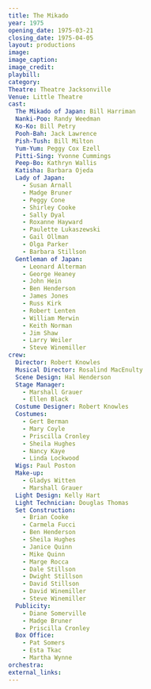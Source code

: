 ```yaml
---
title: The Mikado
year: 1975
opening_date: 1975-03-21
closing_date: 1975-04-05
layout: productions
image:
image_caption:
image_credit:
playbill: 
category: 
Theatre: Theatre Jacksonville
Venue: Little Theatre
cast:
  The Mikado of Japan: Bill Harriman
  Nanki-Poo: Randy Weedman
  Ko-Ko: Bill Petry
  Pooh-Bah: Jack Lawrence
  Pish-Tush: Bill Milton
  Yum-Yum: Peggy Cox Ezell
  Pitti-Sing: Yvonne Cummings
  Peep-Bo: Kathryn Wallis
  Katisha: Barbara Ojeda
  Lady of Japan:
    - Susan Arnall
    - Madge Bruner
    - Peggy Cone
    - Shirley Cooke
    - Sally Dyal
    - Roxanne Hayward
    - Paulette Lukaszewski
    - Gail Ollman
    - Olga Parker
    - Barbara Stillson
  Gentleman of Japan:
    - Leonard Alterman
    - George Heaney
    - John Hein
    - Ben Henderson
    - James Jones
    - Russ Kirk
    - Robert Lenten
    - William Merwin
    - Keith Norman
    - Jim Shaw
    - Larry Weiler
    - Steve Winemiller
crew:
  Director: Robert Knowles
  Musical Director: Rosalind MacEnulty
  Scene Design: Hal Henderson
  Stage Manager:
    - Marshall Grauer
    - Ellen Black
  Costume Designer: Robert Knowles
  Costumes:
    - Gert Berman
    - Mary Coyle
    - Priscilla Cronley
    - Sheila Hughes
    - Nancy Kaye
    - Linda Lockwood
  Wigs: Paul Poston
  Make-up:
    - Gladys Witten
    - Marshall Grauer
  Light Design: Kelly Hart
  Light Technician: Douglas Thomas
  Set Construction:
    - Brian Cooke
    - Carmela Fucci
    - Ben Henderson
    - Sheila Hughes
    - Janice Quinn
    - Mike Quinn
    - Marge Rocca
    - Dale Stillson
    - Dwight Stillson
    - David Stillson
    - David Winemiller
    - Steve Winemiller
  Publicity:
    - Diane Somerville
    - Madge Bruner
    - Priscilla Cronley
  Box Office:
    - Pat Somers
    - Esta Tkac
    - Martha Wynne
orchestra:
external_links:
---
```


